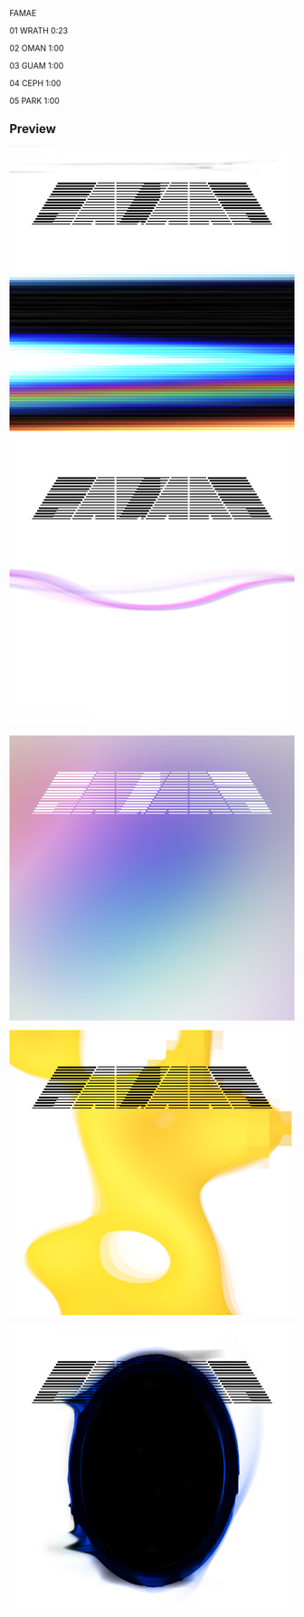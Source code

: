 FAMAE

01 WRATH 0:23

02 OMAN 1:00

03 GUAM 1:00

04 CEPH 1:00

05 PARK 1:00


## Preview

![](https://raw.githubusercontent.com/SYNHMN/FAMAE/main/preview/Preview-1.png)

![](https://raw.githubusercontent.com/SYNHMN/FAMAE/main/preview/Preview-2.png)

![](https://raw.githubusercontent.com/SYNHMN/FAMAE/main/preview/Preview-3.png)

![](https://raw.githubusercontent.com/SYNHMN/FAMAE/main/preview/Preview-4.png)

![](https://raw.githubusercontent.com/SYNHMN/FAMAE/main/preview/Preview-5.png)